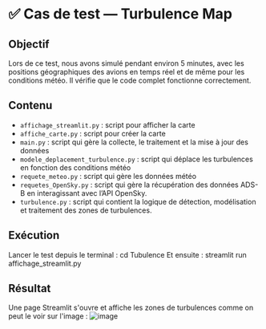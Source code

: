 # ✅ Cas de test — Turbulence Map

## Objectif

Lors de ce test, nous avons simulé pendant environ 5 minutes, avec les positions géographiques des avions en temps réel et de même pour les conditions météo.
Il vérifie que le code complet fonctionne correctement.

## Contenu

- `affichage_streamlit.py` : script pour afficher la carte
- `affiche_carte.py` : script pour créer la carte
- `main.py` : script qui gère la collecte, le traitement et la mise à jour des données
- `modele_deplacement_turbulence.py` : script qui déplace les turbulences en fonction des conditions météo
- `requete_meteo.py` : script qui gère les données météo
- `requetes_OpenSky.py` : script qui gère  la récupération des données ADS-B en interagissant avec l’API OpenSky.
- `turbulence.py` : script qui contient la logique de détection, modélisation et traitement des zones de turbulences.

## Exécution

Lancer le test depuis le terminal :
 cd Tubulence
Et ensuite :
 streamlit run affichage_streamlit.py

 ## Résultat

Une page Streamlit s'ouvre et affiche les zones de turbulences comme on peut le voir sur l'image :
![image](https://github.com/user-attachments/assets/2483eb34-b677-427e-8153-19ee1f579804)

 
